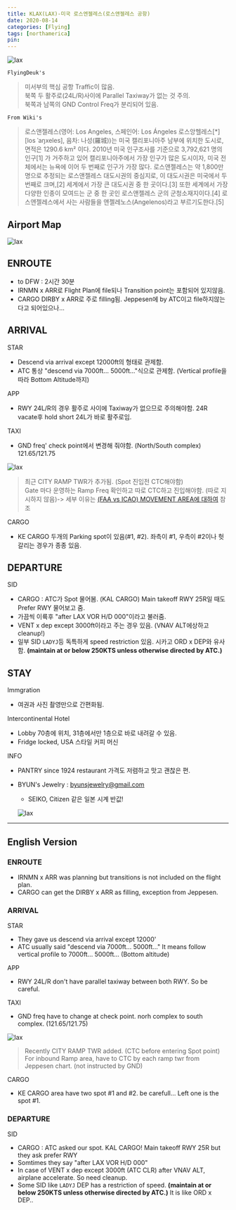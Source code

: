 ```yaml
---
title: KLAX(LAX)-미국 로스엔젤레스(로스앤젤레스 공항)
date: 2020-08-14
categories: [Flying]
tags: [northamerica]
pin:
---
```

![lax](/img/flying/airport/lax.jpg)

`FlyingDeuk's`
> 미서부의 핵심 공항 Traffic이 많음. <br>
북쪽 두 활주로(24L/R)사이에 Parallel Taxiway가 없는 것 주의.<br>
북쪽과 남쪽의 GND Control Freq가 분리되어 있음.

`From Wiki's`
>로스앤젤레스(영어: Los Angeles, 스페인어: Los Ángeles 로스앙헬레스[*] [los ˈaŋxeles], 음차: 나성(羅城))는 미국 캘리포니아주 남부에 위치한 도시로, 면적은 1290.6 km² 이다. 2010년 미국 인구조사를 기준으로 3,792,621 명의 인구[1] 가 거주하고 있어 캘리포니아주에서 가장 인구가 많은 도시이자, 미국 전체에서는 뉴욕에 이어 두 번째로 인구가 가장 많다. 로스앤젤레스는 약 1,800만 명으로 추정되는 로스앤젤레스 대도시권의 중심지로, 이 대도시권은 미국에서 두 번째로 크며,[2] 세계에서 가장 큰 대도시권 중 한 곳이다.[3] 또한 세계에서 가장 다양한 인종이 모여드는 군 중 한 곳인 로스앤젤레스 군의 군청소재지이다.[4] 로스앤젤레스에서 사는 사람들을 앤젤레노스(Angelenos)라고 부르기도한다.[5]


## Airport Map
![lax](/img/flying/airport/lax_ap.jpg)

## ENROUTE
- to DFW : 2시간 30분
- IRNMN x ARR로 Flight Plan에 file되나 Transition point는 포함되어 있지않음.
- CARGO DIRBY x ARR로 주로 filling됨. Jeppesen에 by ATC이고 file하지않는 다고 되어있으나...

## ARRIVAL
STAR
- Descend via arrival except 12000ft의 형태로 관제함.
- ATC 통상 "descend via 7000ft... 5000ft..."식으로 관제함. (Vertical profile을 따라 Bottom Altitude까지)

APP
- RWY 24L/R의 경우 활주로 사이에 Taxiway가 없으므로 주의해야함. 24R vacate후 hold short 24L가 바로 활주로임.

TAXI
- GND freq' check point에서 변경해 줘야함. (North/South complex) 121.65/121.75

![lax](/img/flying/airport/lax_ap1.jpg)

>최근 CITY RAMP TWR가 추가됨. (Spot 진입전 CTC해야함) <br>
Gate 마다 운영하는 Ramp Freq 확인하고 따로 CTC하고 진입해야함. (따로 지시하지 않음)-> 세부 이유는 [(FAA vs ICAO) MOVEMENT AREA에 대하여](/posts/movement/) 참조

CARGO
- KE CARGO 두개의 Parking spot이 있음(#1, #2). 좌측이 #1, 우측이 #2이나 헛갈리는 경우가 종종 있음.


## DEPARTURE
SID
- CARGO : ATC가 Spot 물어봄. (KAL CARGO) Main takeoff RWY 25R일 때도 Prefer RWY 물어보고 줌.
- 가끔씩 이륙후 "after LAX VOR H/D 000"이라고 불러줌.
- VENT x dep except 3000ft이라고 주는 경우 있음. (VNAV ALT에상하고 cleanup!)
- 일부 SID `LADYJ`등 독특하게 speed restriction 있음. 시카고 ORD x DEP와 유사함. __(maintain at or below 250KTS unless otherwise directed by ATC.)__

## STAY
Immgration
- 여권과 사진 촬영만으로 간편화됨.

Intercontinental Hotel
- Lobby 70층에 위치, 31층에서만 1층으로 바로 내려갈 수 있음.
- Fridge locked, USA 스타일 커피 머신

INFO
- PANTRY since 1924 restaurant 가격도 저렴하고 맛고 괜찮은 편.
- BYUN's Jewelry : byunsjewelry@gmail.com
	- SEIKO, Citizen 같은 일본 시계 반값!

	![lax](/img/flying/airport/lax-info.jpg)

----------

## English Version

### ENROUTE
- IRNMN x ARR was planning but transitions is not included on the flight plan.
- CARGO can get the DIRBY x ARR as filling, exception from Jeppesen.

### ARRIVAL
STAR
- They gave us descend via arrival except 12000'
- ATC usually said "descend via 7000ft... 5000ft..." It means follow vertical profile to 7000ft... 5000ft...
(Bottom altitude)

APP
- RWY 24L/R don't have parallel taxiway between both RWY. So be careful.

TAXI
- GND freq have to change at check point. norh complex to south complex. (121.65/121.75)

![lax](/img/flying/airport/lax_ap1.jpg)

>Recently CITY RAMP TWR added. (CTC before entering Spot point) <br>
For inbound Ramp area, have to CTC by each ramp twr from Jeppesen chart. (not instructed by GND)

CARGO
- KE CARGO area have two spot #1 and #2. be carefull... Left one is the spot #1.

### DEPARTURE
SID
- CARGO : ATC asked our spot. KAL CARGO! Main takeoff RWY 25R but they ask prefer RWY
- Somtimes they say "after LAX VOR H/D 000"
- In case of VENT x dep except 3000ft (ATC CLR) after VNAV ALT, airplane accelerate. So need cleanup.
- Some SID like `LADYJ` DEP has a restriction of speed. __(maintain at or below 250KTS unless otherwise directed by ATC.)__ It is like ORD x DEP..

